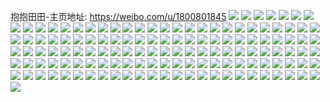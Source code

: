抱抱田田-主页地址: https://weibo.com/u/1800801845 
![](https://wx4.sinaimg.cn/mw2000/6b560e35ly1h9jiz6q7frj235s1rve81.jpg) 
![](https://wx4.sinaimg.cn/mw2000/6b560e35ly1h9jiz4qyqij22pl1isnpd.jpg) 
![](https://wx4.sinaimg.cn/mw2000/6b560e35ly1h9jiz8uc21j235s1rv4qq.jpg) 
![](https://wx4.sinaimg.cn/mw2000/6b560e35ly1h9jiz7ti36j235s1rv7wi.jpg) 
![](https://wx4.sinaimg.cn/mw2000/6b560e35ly1h9itvj3tloj24mo334npi.jpg) 
![](https://wx4.sinaimg.cn/mw2000/6b560e35ly1h9itdymn1uj20wh17bafc.jpg) 
![](https://wx4.sinaimg.cn/mw2000/6b560e35ly1h9ituu0b57j21hc0u0n86.jpg) 
![](https://wx4.sinaimg.cn/mw2000/6b560e35ly1h9gh9jmf7zj21o0280qv5.jpg) 
![](https://wx4.sinaimg.cn/mw2000/6b560e35ly1h9gh9tf2w4j22at32enpe.jpg) 
![](https://wx4.sinaimg.cn/mw2000/6b560e35ly1h9e2qybukfj21o01o0e81.jpg) 
![](https://wx4.sinaimg.cn/mw2000/6b560e35ly1h99i3mcxlrj20pk0pkdi2.jpg) 
![](https://wx4.sinaimg.cn/mw2000/6b560e35ly1h97q9dxdtgj22c0340b2c.jpg) 
![](https://wx4.sinaimg.cn/mw2000/6b560e35ly1h96mjbsl84j20iv0ivmz2.jpg) 
![](https://wx4.sinaimg.cn/mw2000/6b560e35ly1h96mjqu7r7j20ii0ii3zz.jpg) 
![](https://wx4.sinaimg.cn/mw2000/6b560e35ly1h96mjr3kxpj20bj0bj3yv.jpg) 
![](https://wx4.sinaimg.cn/mw2000/6b560e35ly1h96mjrbcrnj20el0elmya.jpg) 
![](https://wx4.sinaimg.cn/mw2000/6b560e35ly1h96mk6n470j20av0avq3u.jpg) 
![](https://wx4.sinaimg.cn/mw2000/6b560e35ly1h96mke2m1wj20hn0hnmzi.jpg) 
![](https://wx4.sinaimg.cn/mw2000/6b560e35ly1h96mkjghf1j20qu0qu41d.jpg) 
![](https://wx4.sinaimg.cn/mw2000/6b560e35ly1h96mkj7ovaj20hc0hcgnb.jpg) 
![](https://wx4.sinaimg.cn/mw2000/6b560e35ly1h96mkzfd2sj20k20k2q4o.jpg) 
![](https://wx4.sinaimg.cn/mw2000/6b560e35ly1h96mklrptij20mn0mngod.jpg) 
![](https://wx4.sinaimg.cn/mw2000/6b560e35ly1h9384n1mywj20wi1ycnnz.jpg) 
![](https://wx4.sinaimg.cn/mw2000/6b560e35ly1h9384r9hbaj20wi1yc4qp.jpg) 
![](https://wx4.sinaimg.cn/mw2000/6b560e35ly1h90zgtgfpyj23402cge85.jpg) 
![](https://wx4.sinaimg.cn/mw2000/6b560e35ly1h90zfgoi4sj23402c0nph.jpg) 
![](https://wx4.sinaimg.cn/mw2000/6b560e35ly1h90zm2pwsmj23402c0qv7.jpg) 
![](https://wx4.sinaimg.cn/mw2000/6b560e35ly1h8z98anwpzj22c03407wm.jpg) 
![](https://wx4.sinaimg.cn/mw2000/6b560e35ly1h8z972hfihj21o0280qv6.jpg) 
![](https://wx4.sinaimg.cn/mw2000/6b560e35ly1h8ysd0nnoxj20u00u0jwn.jpg) 
![](https://wx4.sinaimg.cn/mw2000/6b560e35ly1h8rnv21f3kj22c0340qv6.jpg) 
![](https://wx4.sinaimg.cn/mw2000/6b560e35ly1h8rnuquts5j23402bze83.jpg) 
![](https://wx4.sinaimg.cn/mw2000/6b560e35ly1h8rnuwujyjj23402ee7wk.jpg) 
![](https://wx4.sinaimg.cn/mw2000/6b560e35ly1h8rnuojvlsj230l29lkjm.jpg) 
![](https://wx4.sinaimg.cn/mw2000/6b560e35ly1h8rnv35jv8j23402c5x6p.jpg) 
![](https://wx4.sinaimg.cn/mw2000/6b560e35ly1h8rnutl2pxj226r2x0e83.jpg) 
![](https://wx4.sinaimg.cn/mw2000/6b560e35ly1h8rnuz1zy4j223u1kvnir.jpg) 
![](https://wx4.sinaimg.cn/mw2000/6b560e35ly1h8rnuyfjjsj233z2bzx6q.jpg) 
![](https://wx4.sinaimg.cn/mw2000/6b560e35ly1h8necw5u1pj20wi1ycqmv.jpg) 
![](https://wx4.sinaimg.cn/mw2000/6b560e35ly1h8l0tskm4qj223u35su0y.jpg) 
![](https://wx4.sinaimg.cn/mw2000/6b560e35ly1h8l0tl1uaaj223u35shdu.jpg) 
![](https://wx4.sinaimg.cn/mw2000/6b560e35ly1h8l0thb9hmj223u35snpe.jpg) 
![](https://wx4.sinaimg.cn/mw2000/6b560e35ly1h8l0to8weaj223u35shdu.jpg) 
![](https://wx4.sinaimg.cn/mw2000/6b560e35gy1h8josp60ebj22c0341x6z.jpg) 
![](https://wx4.sinaimg.cn/mw2000/6b560e35gy1h8jot0b28cj22c0341x6y.jpg) 
![](https://wx4.sinaimg.cn/mw2000/6b560e35gy1h8jot5ykblj210b1cfh9i.jpg) 
![](https://wx4.sinaimg.cn/mw2000/6b560e35gy1h8josqd7vrj20u00u0jvx.jpg) 
![](https://wx4.sinaimg.cn/mw2000/6b560e35gy1h8josrqn0fj20u00u04do.jpg) 
![](https://wx4.sinaimg.cn/mw2000/6b560e35gy1h8jospykblj20u00u00wz.jpg) 
![](https://wx4.sinaimg.cn/mw2000/6b560e35gy1h8jm7xfj2ej21rp2g77wh.jpg) 
![](https://wx4.sinaimg.cn/mw2000/6b560e35ly1h8hp9nxshdj21o02801ky.jpg) 
![](https://wx4.sinaimg.cn/mw2000/6b560e35ly1h8e1kfe8wuj20wi0wi41v.jpg) 
![](https://wx4.sinaimg.cn/mw2000/6b560e35ly1h8c178o40bj22801l6npd.jpg) 
![](https://wx4.sinaimg.cn/mw2000/6b560e35ly1h8aa6t7ea8j23402c0e83.jpg) 
![](https://wx4.sinaimg.cn/mw2000/6b560e35ly1h85ohirl7sj22c0340b2a.jpg) 
![](https://wx4.sinaimg.cn/mw2000/6b560e35ly1h84qyy5ncdj20me1ch0xg.jpg) 
![](https://wx4.sinaimg.cn/mw2000/6b560e35ly1h7nr514549j23402c0x6r.jpg) 
![](https://wx4.sinaimg.cn/mw2000/6b560e35ly1h7nr54p8cfj22yo280b2b.jpg) 
![](https://wx4.sinaimg.cn/mw2000/6b560e35ly1h7nr5ovx4dj23402c04qq.jpg) 
![](https://wx4.sinaimg.cn/mw2000/6b560e35ly1h7nr4t13o4j22yo280e83.jpg) 
![](https://wx4.sinaimg.cn/mw2000/6b560e35ly1h7nr51pjovj20wi0gjgog.jpg) 
![](https://wx4.sinaimg.cn/mw2000/6b560e35ly1h7nr4wzdbtj22802yo7wj.jpg) 
![](https://wx4.sinaimg.cn/mw2000/6b560e35ly1h7hvjscmxfj20wc174117.jpg) 
![](https://wx4.sinaimg.cn/mw2000/6b560e35ly1h7hutqqxokj20ly0ly0vj.jpg) 
![](https://wx4.sinaimg.cn/mw2000/6b560e35ly1h74wjslmiyj22c0340n4o.jpg) 
![](https://wx4.sinaimg.cn/mw2000/6b560e35ly1h6ukw798ymj22c03407wk.jpg) 
![](https://wx4.sinaimg.cn/mw2000/6b560e35ly1h6ukw38xnuj21qa2b1npd.jpg) 
![](https://wx4.sinaimg.cn/mw2000/6b560e35ly1h6ukwb0sf7j23402c0hdu.jpg) 
![](https://wx4.sinaimg.cn/mw2000/6b560e35ly1h6ukwg0hjvj23402c048k.jpg) 
![](https://wx4.sinaimg.cn/mw2000/6b560e35ly1h6ukwjq30ij22c0340b2a.jpg) 
![](https://wx4.sinaimg.cn/mw2000/6b560e35ly1h6keub9wzbj21o0280qcl.jpg) 
![](https://wx4.sinaimg.cn/mw2000/6b560e35ly1h6jy4nisl4j21wy1ch0v2.jpg) 
![](https://wx4.sinaimg.cn/mw2000/6b560e35ly1h6iqvu16o2j222p2tfgva.jpg) 
![](https://wx4.sinaimg.cn/mw2000/6b560e35ly1h6hkesoawij20wi1yc7wh.jpg) 
![](https://wx4.sinaimg.cn/mw2000/6b560e35ly1h6hkern6vij20wi1yc4g7.jpg) 
![](https://wx4.sinaimg.cn/mw2000/6b560e35ly1h6hjsp5nkbj22au32hai4.jpg) 
![](https://wx4.sinaimg.cn/mw2000/6b560e35ly1h6butz6s4tj20n00fxdgv.jpg) 
![](https://wx4.sinaimg.cn/mw2000/6b560e35ly1h67h536lekj20wi0te42x.jpg) 
![](https://wx4.sinaimg.cn/mw2000/6b560e35ly1h67h707l63j20p50pbq3h.jpg) 
![](https://wx4.sinaimg.cn/mw2000/6b560e35ly1h5q4wjxbwaj20u0140n4v.jpg) 
![](https://wx4.sinaimg.cn/mw2000/6b560e35ly1h5ngie9fqmj21831pfe0g.jpg) 
![](https://wx4.sinaimg.cn/mw2000/6b560e35ly1h5lyw9vltcj21wt2jrkjl.jpg) 
![](https://wx4.sinaimg.cn/mw2000/6b560e35ly1h5lxw776yyj223u35s4qq.jpg) 
![](https://wx4.sinaimg.cn/mw2000/6b560e35ly1h5lxw3hnfqj223u35skjn.jpg) 
![](https://wx4.sinaimg.cn/mw2000/6b560e35ly1h5lxvxcuhxj21yf2lxe82.jpg) 
![](https://wx4.sinaimg.cn/mw2000/6b560e35ly1h5lxvzmc7lj21ja23ve81.jpg) 
![](https://wx4.sinaimg.cn/mw2000/6b560e35ly1h5lxw4nzjoj21tb2f2e81.jpg) 
![](https://wx4.sinaimg.cn/mw2000/6b560e35ly1h5lxwa68hxj20u01907ct.jpg) 
![](https://wx4.sinaimg.cn/mw2000/6b560e35ly1h5lxw9q2dlj223u35sb2a.jpg) 
![](https://wx4.sinaimg.cn/mw2000/6b560e35ly1h5lxwc1jz4j24mo334u0z.jpg) 
![](https://wx4.sinaimg.cn/mw2000/6b560e35ly1h5dg4sze9bj23402c0npg.jpg) 
![](https://wx4.sinaimg.cn/mw2000/6b560e35ly1h5d4cfvsrzj221e21ehdt.jpg) 
![](https://wx4.sinaimg.cn/mw2000/6b560e35ly1h5cbkfgt59j21kx1jp1kx.jpg) 
![](https://wx4.sinaimg.cn/mw2000/6b560e35ly1h5bwv7agsvj22c0340b2d.jpg) 
![](https://wx4.sinaimg.cn/mw2000/6b560e35ly1h5bwusmqgsj21o01o07wi.jpg) 
![](https://wx4.sinaimg.cn/mw2000/6b560e35ly1h5aqu4oljaj21s035sx6r.jpg) 
![](https://wx4.sinaimg.cn/mw2000/6b560e35ly1h59h4rgjyaj20fu05dmxo.jpg) 
![](https://wx4.sinaimg.cn/mw2000/6b560e35ly1h58gun1oe2j20l619swh1.jpg) 
![](https://wx4.sinaimg.cn/mw2000/6b560e35ly1h555r0eemnj22b035shdu.jpg) 
![](https://wx4.sinaimg.cn/mw2000/6b560e35ly1h555r49dkyj21zk2peu0x.jpg) 
![](https://wx4.sinaimg.cn/mw2000/6b560e35ly1h555rp4ed7j22c0340kjn.jpg) 
![](https://wx4.sinaimg.cn/mw2000/6b560e35ly1h555resl3qj22c0340qv6.jpg) 
![](https://wx4.sinaimg.cn/mw2000/6b560e35ly1h532o939t5j21o01o0b29.jpg) 
![](https://wx4.sinaimg.cn/mw2000/6b560e35ly1h532oa2ntej21o01o0b29.jpg) 
![](https://wx4.sinaimg.cn/mw2000/6b560e35ly1h532pxnc8oj20wi1yckav.jpg) 
![](https://wx4.sinaimg.cn/mw2000/6b560e35ly1h4zbpwani2j20wi1ycdrx.jpg) 
![](https://wx4.sinaimg.cn/mw2000/6b560e35ly1h4xi13o294j210m0u0dlx.jpg) 
![](https://wx4.sinaimg.cn/mw2000/6b560e35ly1h4wyupox0dj22y71ysqv5.jpg) 
![](https://wx4.sinaimg.cn/mw2000/6b560e35ly1h4tzu7fci4j20m31bsq7m.jpg) 
![](https://wx4.sinaimg.cn/mw2000/6b560e35ly1h4ro2dtqmrj22c033znpf.jpg) 
![](https://wx4.sinaimg.cn/mw2000/6b560e35ly1h4ro2iz2vgj20sg16o1kx.jpg) 
![](https://wx4.sinaimg.cn/mw2000/6b560e35ly1h4ro2jwy9pj21mx26kkjl.jpg) 
![](https://wx4.sinaimg.cn/mw2000/6b560e35ly1h4ro2lii8bj21q02aoqv5.jpg) 
![](https://wx4.sinaimg.cn/mw2000/6b560e35ly1h4pdihw85lj225c2v5b2a.jpg) 
![](https://wx4.sinaimg.cn/mw2000/6b560e35ly1h4pdiwutdmj222z2rzb2b.jpg) 
![](https://wx4.sinaimg.cn/mw2000/6b560e35ly1h4pdimbmeij225b2v2b2a.jpg) 
![](https://wx4.sinaimg.cn/mw2000/6b560e35ly1h4pdiq9iqcj21r42fou0y.jpg) 
![](https://wx4.sinaimg.cn/mw2000/6b560e35ly1h4pdidhedej21o0280qv5.jpg) 
![](https://wx4.sinaimg.cn/mw2000/6b560e35ly1h4o59of16vj20l805q74o.jpg) 
![](https://wx4.sinaimg.cn/mw2000/6b560e35ly1h4k8fsf604j22c0340kjn.jpg) 
![](https://wx4.sinaimg.cn/mw2000/6b560e35ly1h4k8g01gouj22801o0hdt.jpg) 
![](https://wx4.sinaimg.cn/mw2000/6b560e35ly1h4c7hzvhzyj20s80ahacq.jpg) 
![](https://wx4.sinaimg.cn/mw2000/6b560e35ly1h47mord6y2j22801o04qp.jpg) 
![](https://wx4.sinaimg.cn/mw2000/6b560e35ly1h41ox8i6z9j21o01o07wi.jpg) 
![](https://wx4.sinaimg.cn/mw2000/6b560e35ly1h41ovpuzlpj21o01o01ky.jpg) 
![](https://wx4.sinaimg.cn/mw2000/6b560e35ly1h41ovrjr14j21o01o0b29.jpg) 
![](https://wx4.sinaimg.cn/mw2000/6b560e35ly1h41ovu37ctj21o01o0npd.jpg) 
![](https://wx4.sinaimg.cn/mw2000/6b560e35ly1h41oxjnhwnj21o01o07wh.jpg) 
![](https://wx4.sinaimg.cn/mw2000/6b560e35ly1h41ow03zl4j21o01o0u0x.jpg) 
![](https://wx4.sinaimg.cn/mw2000/6b560e35ly1h41ow2xaubj21nc1ncu0x.jpg) 
![](https://wx4.sinaimg.cn/mw2000/6b560e35ly1h41ovx27axj21o01o0x6p.jpg) 
![](https://wx4.sinaimg.cn/mw2000/6b560e35ly1h41ow6iwooj21o01o0npd.jpg) 
![](https://wx4.sinaimg.cn/mw2000/6b560e35ly1h3y4280d1pj20wi12877u.jpg) 
